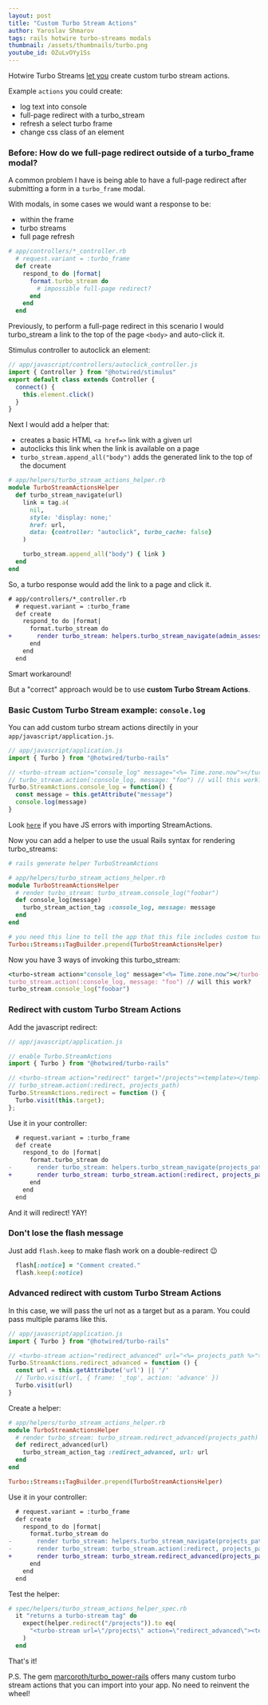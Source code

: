 ```yaml
---
layout: post
title: "Custom Turbo Stream Actions"
author: Yaroslav Shmarov
tags: rails hotwire turbo-streams modals
thumbnail: /assets/thumbnails/turbo.png
youtube_id: OZuLvOYy1Ss
---
```


Hotwire Turbo Streams [let you](https://github.com/hotwired/turbo/pull/479) create custom turbo stream actions.

Example `actions` you could create:
- log text into console
- full-page redirect with a turbo_stream
- refresh a select turbo frame
- change css class of an element

### Before: How do we full-page redirect outside of a turbo_frame modal?

A common problem I have is being able to have a full-page redirect after submitting a form in a `turbo_frame` modal.

With modals, in some cases we would want a response to be:
- within the frame
- turbo streams
- full page refresh

```ruby
# app/controllers/*_controller.rb
  # request.variant = :turbo_frame
  def create
    respond_to do |format|
      format.turbo_stream do
        # impossible full-page redirect?
      end
    end
  end
```

Previously, to perform a full-page redirect in this scenario I would turbo_stream a link to the top of the page `<body>` and auto-click it.

Stimulus controller to autoclick an element:

```js
// app/javascript/controllers/autoclick_controller.js
import { Controller } from "@hotwired/stimulus"
export default class extends Controller {
  connect() {
    this.element.click()
  }
}
```

Next I would add a helper that:
- creates a basic HTML `<a href=>` link with a given url
- autoclicks this link when the link is available on a page
- `turbo_stream.append_all("body")` adds the generated link to the top of the document

```ruby
# app/helpers/turbo_stream_actions_helper.rb
module TurboStreamActionsHelper
  def turbo_stream_navigate(url)
    link = tag.a(
      nil,
      style: 'display: none;'
      href: url,
      data: {controller: "autoclick", turbo_cache: false}
    )

    turbo_stream.append_all("body") { link }
  end
end
```

So, a turbo response would add the link to a page and click it.

```diff
# app/controllers/*_controller.rb
  # request.variant = :turbo_frame
  def create
    respond_to do |format|
      format.turbo_stream do
+       render turbo_stream: helpers.turbo_stream_navigate(admin_assessment_form_path(@assessment_form))
      end
    end
  end
```

Smart workaround!

But a "correct" approach would be to use **custom Turbo Stream Actions**.

### Basic Custom Turbo Stream example: `console.log` 

You can add custom turbo stream actions directily in your `app/javascript/application.js`.

```js
// app/javascript/application.js
import { Turbo } from "@hotwired/turbo-rails"

// <turbo-stream action="console_log" message="<%= Time.zone.now"></turbo-stream>  
// turbo_stream.action(:console_log, message: "foo") // will this work?
Turbo.StreamActions.console_log = function() {
  const message = this.getAttribute("message")
  console.log(message)
}
```

Look [`here`](https://github.com/hotwired/turbo-rails/issues/441) if you have JS errors with importing StreamActions.

Now you can add a helper to use the usual Rails syntax for rendering turbo_streams:

```ruby
# rails generate helper TurboStreamActions

# app/helpers/turbo_stream_actions_helper.rb
module TurboStreamActionsHelper
  # render turbo_stream: turbo_stream.console_log("foobar")
  def console_log(message)
    turbo_stream_action_tag :console_log, message: message
  end 
end

# you need this line to tell the app that this file includes custom turbo stream action helpers
Turbo::Streams::TagBuilder.prepend(TurboStreamActionsHelper)
```

Now you have 3 ways of invoking this turbo_stream:

```ruby
<turbo-stream action="console_log" message="<%= Time.zone.now"></turbo-stream>  
turbo_stream.action(:console_log, message: "foo") // will this work?
turbo_stream.console_log("foobar")
```

### **Redirect** with custom Turbo Stream Actions

Add the javascript redirect:

```js
// app/javascript/application.js

// enable Turbo.StreamActions
import { Turbo } from "@hotwired/turbo-rails"

// <turbo-stream action="redirect" target="/projects"><template></template></turbo-stream>
// turbo_stream.action(:redirect, projects_path)
Turbo.StreamActions.redirect = function () {
  Turbo.visit(this.target);
};
```

Use it in your controller:

```diff
  # request.variant = :turbo_frame
  def create
    respond_to do |format|
      format.turbo_stream do
-       render turbo_stream: helpers.turbo_stream_navigate(projects_path)
+       render turbo_stream: turbo_stream.action(:redirect, projects_path)
      end
    end
  end
```

And it will redirect! YAY!

### Don't lose the flash message

Just add `flash.keep` to make flash work on a double-redirect 😉

```ruby
  flash[:notice] = "Comment created."
  flash.keep(:notice)
```

### **Advanced** redirect with custom Turbo Stream Actions

In this case, we will pass the url not as a target but as a param. You could pass multiple params like this.

```js
// app/javascript/application.js
import { Turbo } from "@hotwired/turbo-rails"

// <turbo-stream action="redirect_advanced" url="<%= projects_path %>"></turbo-stream>
Turbo.StreamActions.redirect_advanced = function () {
  const url = this.getAttribute('url') || '/'
  // Turbo.visit(url, { frame: '_top', action: 'advance' })
  Turbo.visit(url)
}
```

Create a helper:

```ruby
# app/helpers/turbo_stream_actions_helper.rb
module TurboStreamActionsHelper
  # render turbo_stream: turbo_stream.redirect_advanced(projects_path)
  def redirect_advanced(url)
    turbo_stream_action_tag :redirect_advanced, url: url
  end
end

Turbo::Streams::TagBuilder.prepend(TurboStreamActionsHelper)
```

Use it in your controller:

```diff
  # request.variant = :turbo_frame
  def create
    respond_to do |format|
      format.turbo_stream do
-       render turbo_stream: helpers.turbo_stream_navigate(projects_path)
-       render turbo_stream: turbo_stream.action(:redirect, projects_path)
+       render turbo_stream: turbo_stream.redirect_advanced(projects_path)
      end
    end
  end
```

Test the helper:

```ruby
# spec/helpers/turbo_stream_actions_helper_spec.rb
  it "returns a turbo-stream tag" do
    expect(helper.redirect("/projects")).to eq(
      "<turbo-stream url=\"/projects\" action=\"redirect_advanced\"><template></template></turbo-stream>"
    )
  end
```

That's it!

P.S. The gem [marcoroth/turbo_power-rails](https://github.com/marcoroth/turbo_power-rails) offers many custom turbo stream actions that you can import into your app. No need to reinvent the wheel!
